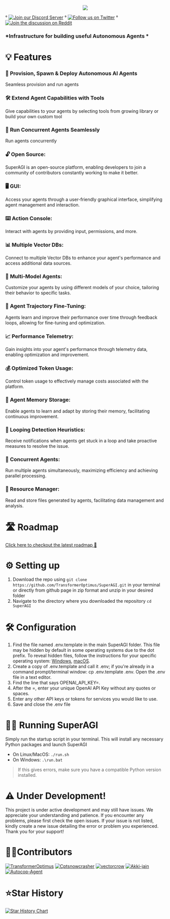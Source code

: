 <p align=center>
<a href="https://superagi.co"><img src=https://superagi.co/wp-content/uploads/2023/05/SuperAGI_icon.png></a>

° [![Join our Discord Server](https://img.shields.io/badge/Discord-SuperAGI-blueviolet?logo=discord&logoColor=white)](https://discord.gg/dXbRe5BHJC) °  [![Follow us on Twitter](https://img.shields.io/twitter/follow/_superAGI?label=_superAGI&style=social)](https://twitter.com/_superAGI) ° [![Join the discussion on Reddit](https://img.shields.io/reddit/subreddit-subscribers/Super_AGI?label=%2Fr/Super_AGI&style=social)](https://www.reddit.com/r/Super_AGI) 
</p>

### *Infrastructure for building useful Autonomous Agents *

# 💡 Features

### 🚀 **Provision, Spawn & Deploy Autonomous AI Agents**
Seamless provision and run agents 

### 🛠️ **Extend Agent Capabilities with Tools**
Give capabilities to your agents by selecting tools from growing library or build your own custom tool 

### 🔄 **Run Concurrent Agents Seamlessly**
Run agents concurrently

### 🔓 **Open Source:**
SuperAGI is an open-source platform, enabling developers to join a community of contributors constantly working to make it better.

### 🖥️ **GUI:**
Access your agents through a user-friendly graphical interface, simplifying agent management and interaction.

### ⌨️ **Action Console:**
Interact with agents by providing input, permissions, and more.

### 📊 **Multiple Vector DBs:**
Connect to multiple Vector DBs to enhance your agent's performance and access additional data sources.

### 🤖 **Multi-Model Agents:**
Customize your agents by using different models of your choice, tailoring their behavior to specific tasks.

### 🎯 **Agent Trajectory Fine-Tuning:**
Agents learn and improve their performance over time through feedback loops, allowing for fine-tuning and optimization.

### 📈 **Performance Telemetry:**
Gain insights into your agent's performance through telemetry data, enabling optimization and improvement.

### 💰 **Optimized Token Usage:**
Control token usage to effectively manage costs associated with the platform.

### 🧠 **Agent Memory Storage:**
Enable agents to learn and adapt by storing their memory, facilitating continuous improvement.

### 🔁 **Looping Detection Heuristics:**
Receive notifications when agents get stuck in a loop and take proactive measures to resolve the issue.

### 🚀 **Concurrent Agents:**
Run multiple agents simultaneously, maximizing efficiency and achieving parallel processing.

### 💾 **Resource Manager:**
Read and store files generated by agents, facilitating data management and analysis.

# 🛣 Roadmap
[Click here to checkout the latest roadmap 🔗](https://github.com/TransformerOptimus/SuperAGI/wiki/Roadmap-%F0%9F%9B%A3)

# ⚙️ Setting up

1. Download the repo using `git clone https://github.com/TransformerOptimus/SuperAGI.git` in your terminal or directly from github page in zip format and unzip in your desired folder
2. Navigate to the directory where you downloaded the repository `cd SuperAGI`

# 🛠 Configuration

1. Find the file named .env.template in the main SuperAGI folder. This file may be hidden by default in some operating systems due to the dot prefix. To reveal hidden files, follow the instructions for your specific operating system: [Windows](https://support.microsoft.com/en-us/windows/view-hidden-files-and-folders-in-windows-97fbc472-c603-9d90-91d0-1166d1d9f4b5), [macOS](https://www.pcmag.com/how-to/how-to-access-your-macs-hidden-files).
2. Create a copy of .env.template and call it .env; if you're already in a command prompt/terminal window: cp .env.template .env.
Open the .env file in a text editor.
3. Find the line that says OPENAI_API_KEY=.
4. After the =, enter your unique OpenAI API Key without any quotes or spaces.
5. Enter any other API keys or tokens for services you would like to use.
6. Save and close the .env file

# 🏃‍♂️ Running SuperAGI
Simply run the startup script in your terminal. This will install any necessary Python packages and launch SuperAGI

* On Linux/MacOS:
`./run.sh`
* On Windows:
`.\run.bat`
> If this gives errors, make sure you have a compatible Python version installed.

# ⚠️ Under Development!
This project is under active development and may still have issues. We appreciate your understanding and patience. If you encounter any problems, please first check the open issues. If your issue is not listed, kindly create a new issue detailing the error or problem you experienced. Thank you for your support!


# 👩‍💻Contributors
[![TransformerOptimus](https://images.weserv.nl/?url=https://avatars.githubusercontent.com/u/133493246?v=4&w=50&h=50&mask=circle)](https://github.com/TransformerOptimus) [![Cptsnowcrasher](https://images.weserv.nl/?url=https://avatars.githubusercontent.com/u/133322218?v=4&w=50&h=50&mask=circle)](https://github.com/Cptsnowcrasher) [![vectorcrow](https://images.weserv.nl/?url=https://avatars.githubusercontent.com/u/133646556?v=4&w=50&h=50&mask=circle)](https://github.com/vectorcrow) [![Akki-jain](https://images.weserv.nl/?url=https://avatars.githubusercontent.com/u/92881074?v=4&w=50&h=50&mask=circle)](https://github.com/Akki-jain) [![Autocop-Agent](https://images.weserv.nl/?url=https://avatars.githubusercontent.com/u/129729746?v=4&w=50&h=50&mask=circle)](https://github.com/Autocop-Agent)

# ⭐Star History

[![Star History Chart](https://api.star-history.com/svg?repos=TransformerOptimus/SuperAGI&type=Date)](https://star-history.com/#TransformerOptimus/SuperAGI&Date)
